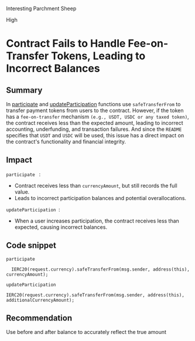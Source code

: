 Interesting Parchment Sheep

High

# Contract Fails to Handle Fee-on-Transfer Tokens, Leading to Incorrect Balances

## Summary

In [participate](https://github.com/sherlock-audit/2025-02-rova/blob/main/rova-contracts/src/Launch.sol#L215)  and [updateParticipation](https://github.com/sherlock-audit/2025-02-rova/blob/main/rova-contracts/src/Launch.sol#L312) functions  use `safeTransferFrom` to transfer payment tokens from users to the contract. However, if the token has a `fee-on-transfer` mechanism `(e.g., USDT, USDC or any taxed token)`, the contract receives less than the expected amount, leading to incorrect accounting, underfunding, and transaction failures. And since the `README` specifies that `USDT` and `USDC` will be used, this issue has a direct impact on the contract's functionality and financial integrity.

## Impact

`participate ` :
* Contract receives less than `currencyAmount`, but still records the full value.
* Leads to incorrect participation balances and potential overallocations.

`updateParticipation `:

* When a user increases participation, the contract receives less than expected, causing incorrect balances.


## Code snippet

`participate`
```solidity
  IERC20(request.currency).safeTransferFrom(msg.sender, address(this), currencyAmount);
```
`updateParticipation`

```solidity
IERC20(request.currency).safeTransferFrom(msg.sender, address(this), additionalCurrencyAmount);
```


## Recommendation

Use before and after balance to accurately reflect the true amount